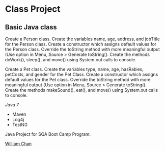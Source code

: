 # Class Project
## Basic Java class

Create a Person class. Create the variables name, age, address, and jobTitle for the Person class. Create a constructor which assigns default values for the Person class. Override the toString method with more meaningful output (Use option in Menu, Source > Generate toString(). Create the methods doWork(), sleep(), and move() using System.out calls to console.

Create a Pet class. Create the variables type, name, age, hasRabies, petCosts, and gender for the Pet Class. Create a constructor which assigns default values for the Pet class. Override the toString method with more meaningful output (Use option in Menu, Source > Generate toString(). Create the methods makeSound(), eat(), and move() using System.out calls to console.

*Java 7*

* Maven
* Log4j
* TestNG

Java Project for SQA Boot Camp Program. 

[William Chan](https://github.com/winglim701)
